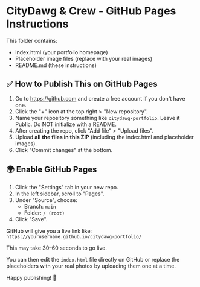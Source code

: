 
# CityDawg & Crew - GitHub Pages Instructions

This folder contains:
- index.html (your portfolio homepage)
- Placeholder image files (replace with your real images)
- README.md (these instructions)

## ✅ How to Publish This on GitHub Pages

1. Go to https://github.com and create a free account if you don't have one.
2. Click the "+" icon at the top right > "New repository".
3. Name your repository something like `citydawg-portfolio`. Leave it Public. Do NOT initialize with a README.
4. After creating the repo, click "Add file" > "Upload files".
5. Upload **all the files in this ZIP** (including the index.html and placeholder images).
6. Click "Commit changes" at the bottom.

## 🌍 Enable GitHub Pages

1. Click the "Settings" tab in your new repo.
2. In the left sidebar, scroll to "Pages".
3. Under "Source", choose:
   - Branch: `main`
   - Folder: `/ (root)`
4. Click "Save".

GitHub will give you a live link like:  
`https://yourusername.github.io/citydawg-portfolio/`

This may take 30–60 seconds to go live.

You can then edit the `index.html` file directly on GitHub or replace the placeholders with your real photos by uploading them one at a time.

Happy publishing! 🐾
